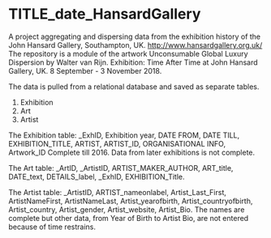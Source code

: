 # TITLE_date_HansardGallery
A project aggregating and dispersing data from the exhibition history of the John Hansard Gallery, Southampton, UK.
http://www.hansardgallery.org.uk/
The repository is a module of the artwork Unconsumable Global Luxury Dispersion by Walter van Rijn.
Exhibition: Time After Time at John Hansard Gallery, UK. 8 September - 3 November 2018.

The data is pulled from a relational database and saved as separate tables.
1. Exhibition
2. Art
3. Artist

The Exhibition table: _ExhID, Exhibition year, DATE FROM, DATE TILL, EXHIBITION_TITLE, ARTIST, ARTIST_ID, ORGANISATIONAL INFO, Artwork_ID
Complete till 2016. Data from later exhibitions is not complete.

The Art table: 
_ArtID, _ArtistID, ARTIST_MAKER_AUTHOR, ART_title, DATE_text, DETAILS_label, _ExhID, EXHIBITION_Title.

The Artist table:
_ArtistID, ARTIST_nameonlabel, Artist_Last_First, ArtistNameFirst, ArtistNameLast, Artist_yearofbirth, Artist_countryofbirth, Artist_country, Artist_gender, Artist_website, Artist_Bio.
The names are complete but other data, from Year of Birth to Artist Bio, are not entered because of time restrains.
